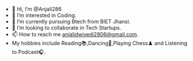 - 👋 Hi, I’m @Anjali286
- 👀 I’m interested in Coding.
- 🌱 I’m currently pursuing Btech from BIET Jhansi.
- 💞️ I’m looking to collaborate in Tech Startups.
- 📫 How to reach me anjalidwivedi2806@gmail.com.
-    My hobbies include Reading📚,Dancing💃,Playing Chess♟️ and Listening to Podcast🎧.

<!---
Anjali286/Anjali286 is a ✨ special ✨ repository because its `README.md` (this file) appears on your GitHub profile.
You can click the Preview link to take a look at your changes.
--->
